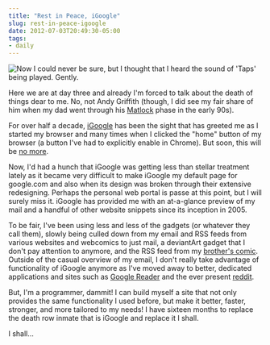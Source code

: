 ```yaml
---
title: "Rest in Peace, iGoogle"
slug: rest-in-peace-igoogle
date: 2012-07-03T20:49:30-05:00
tags:
- daily
---
```

![](http://images.dxprog.com/blog/igoogle_tombstone.jpg "Now I could never be sure, but I thought that I heard the sound of 'Taps' being played. Gently.")

Here we are at day three and already I'm forced to talk about the death of things dear to me. No, not Andy Griffith (though, I did see my fair share of him when my dad went through his [Matlock](http://en.wikipedia.org/wiki/Matlock_(TV_series)) phase in the early 90s).

For over half a decade, [iGoogle](http://www.google.com/ig) has been the sight that has greeted me as I started my browser and many times when I clicked the "home" button of my browser (a button I've had to explicitly enable in Chrome). But soon, this will be [no more](http://googleblog.blogspot.com/2012/07/spring-cleaning-in-summer.html).

Now, I'd had a hunch that iGoogle was getting less than stellar treatment lately as it became very difficult to make iGoogle my default page for google.com and also when its design was broken through their extensive redesigning. Perhaps the personal web portal is passe at this point, but I will surely miss it. iGoogle has provided me with an at-a-glance preview of my mail and a handful of other website snippets since its inception in 2005.

To be fair, I've been using less and less of the gadgets (or whatever they call them), slowly being culled down from my email and RSS feeds from various websites and webcomics to just mail, a deviantArt gadget that I don't pay attention to anymore, and the RSS feed from my [brother's comic](http://www.square-headed.com/). Outside of the casual overview of my email, I don't really take advantage of functionality of iGoogle anymore as I've moved away to better, dedicated applications and sites such as [Google Reader](http://google.com/reader) and the ever present [reddit](http://www.reddit.com).

But, I'm a programmer, dammit! I can build myself a site that not only provides the same functionality I used before, but make it better, faster, stronger, and more tailored to my needs! I have sixteen months to replace the death row inmate that is iGoogle and replace it I shall.

I shall...
